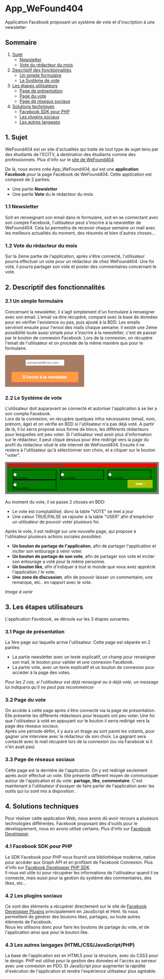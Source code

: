 # App_WeFound404
Application Facebook proposant un système de vote et d'inscription à une newsletter


## Sommaire
1. [Sujet](#sujet)
    * [Newsletter](#newsl)
    * [Vote du rédacteur du mois](#vote)
2. [Descriptif des fonctionnalités](#descFonc)
    * [Un simple formulaire](#simForm)
    * [Le Système de vote](#systVote)
3. [Les étapes utilisateurs](#etapUtil)
    * [Page de présentation](#Ppres)
    * [Page du vote](#Pvote)
    * [Page de réseaux sociaux](#Prs)
4. [Solutions techniques](#solTech)
    * [Facebook SDK pour PHP](#FbSDK)
    * [Les plugins sociaux](#plugSoc)
    * [Les autres langages](#autrLang)



## 1. Sujet <a id="sujet"></a> 

WeFound404 est un site d'actualités qui traite de tout type de sujet tenu par des étudiants de l'ECITV,
à destination des étudiants comme des professionnels. Plus d'info sur le [site de WeFound404](http://wefound404.fr/)

De là, nous avons crée App_WeFound404, qui est une **application Facebook** pour la page Facebook de WeFound404.
Cette application est composé de 2 parties:
* Une partie **Newsletter**
* Une partie **Vote** du le rédacteur du mois

### 1.1 Newsletter <a id="newsl"></a> 
Soit en renseignant son email dans le formulaire, soit en se connectant avec son compte Facebook, l'utilisateur peut s'inscrire à la newsletter de WeFound404.
Cela lui permettra de recevoir chaque semaine un mail avec les meilleurs actualités du moment, des résumés et bien d'autres choses...

### 1.2 Vote du rédacteur du mois <a id="vote"></a> 
Sur la 2eme partie de l'application, après s'être connecté, l'utilisateur pourra effectuer un vote pour un rédacteur de chez WeFound404. Une foi voté, il pourra partager son vote et poster des commentaires concernant le vote.




## 2. Descriptif des fonctionnalités <a id="descFonc"></a> 
### 2.1 Un simple formulaire <a id="simForm"></a>
Concernant la newsletter, il s'agit simplement d'un formulaire à renseigner avec son email. L'email va être récupéré, comparé avec la base de données pour en vérifier l'existence ou pas, puis ajouté à la BDD. Les emails serviront ensuite pour l'envoi des mails chaque semaine.
Il existe une 2éme possibilité toute aussi simple pour s'inscrire à la newsletter, c'est de passer par le bouton de connexion Facebook. Lors de la connexion, on récupère l'email de l'utilisateur et on procède de la même manière que pour le formulaire.

![Alt text](/img/field_newsletter.png "Formulaire d'inscription")

### 2.2 Le Systéme de vote <a id="systVote"></a> 
L'utilisateur doit auparavant se connecté et autoriser l'application à se lier a son compte Facebook.<br/>
Lors de la connexion, on récupère quelques infos nécessaires (email, nom, prénom, âge) et on vérifie en BDD si l'utilisateur n'a pas déjà voté.
A partir de là, il lui serra proposé sous forme de blocs, les différents rédacteurs pour lesquelles ont peu voter.
Si l'utilisateur veut avoir plus d'information sur le rédacteur, il peut cliqué dessus pour être redirigé vers la page du profil du rédacteur situé le site internet de WeFound404.
Ensuite il ne restera à l'utilisateur qu'à sélectionner son choix, et a cliquer sur le bouton "voter".

![Alt text](/img/field_vote.png "Formulaire de vote")

Au moment du vote, il se passe 2 choses en BDD:
* Le vote est comptabilisé, donc la table "VOTE" se met a jour
* Une valeur TRUE/FALSE se rajouter à la table "USER" afin d'empêcher un utilisateur de pouvoir voter plusieurs foi. 

Aprés le vote, il est redirigé sur une nouvelle page, qui propose à l'utilisateur plusieurs actions sociales possibles:
* **Un bouton de partage de l'application**, afin de partager l'application et inciter son entourage à venir voter.
* **Un bouton de partage de son vote**, afin de partager son vote et inciter son entourage a voté pour la même personne.
* **Un bouton like**, afin d'indiquer à tout le monde que vous avez apprécié l'application / le vote.
* **Une zone de discussion**, afin de pouvoir laisser un commentaire, une remarque, etc.. en rapport avec le vote.

*Image à venir*



## 3. Les étapes utilisateurs <a id="etapUtil"></a> 
L'application Facebook, se déroule sur les 3 étapes suivantes.

### 3.1 Page de présentation <a id="Ppres"></a> 
La 1ére page sur laquelle arrive l'utilisateur. Cette page est séparée en 2 parties:
* La partie newsletter avec un texte explicatif, un champ pour renseigner son mail, le bouton pour valider et une connexion Facebook.
* La partie vote, avec un texte explicatif et un bouton de connexion pour accéder à la page des votes.

*Pour les 2 cas, si l'utilisateur est déjà renseigné ou à déjà voté, un message lui indiquera qu'il ne peut pas recommencer*

### 3.2 Page du vote <a id="Pvote"></a>
On accéde à cette page après s'être connecté via la page de présentation.<br>
Elle présente les différents rédacteurs pour lesquels ont peu voter. Une foi que l'utilisateur à voté en appuyant sur le bouton il serra redirigé vers la page des réseaux sociaux.<br>
Après une période défini, il y aura un tirage au sort parmi les votants, pour gagner une interview avec le rédacteur de son choix. Le gagnant sera contacté avec le mail récupéré lors de la connexion (ou via Facebook si il n'en avait pas)

### 3.3 Page de réseaux sociaux <a id="Prs"></a> 
Cette page est la derniére de l'application. On y est redirigé seulement aprés avoir effectué un vote.
Elle présente different moyen de communiquer autour de l'application et du vote: **partage, like, commentaire**.
C'est maintenant à l'utilisateur d'essayer de faire parler de l'application avec les outils qui lui sont mis à disposition.



## 4. Solutions techniques <a id="solTech"></a> 

Pour réaliser cette application Web, nous avons dû avoir recours a plusieurs technologies différentes.
Facebook proposant des d'outils pour le développement, nous en avons utilisé certains. Plus d'info sur [Facebook Developper](https://developers.facebook.com/).

### 4.1 Facebook SDK pour PHP <a id="FbSDK"></a> 
Le SDK Facebook pour PHP nous fournit une bibliothèque moderne, native pour accéder aux Graph API  et en profitant de Facebook Connexion. Plus d'info sur [Facebook Developper PHP SDK](https://developers.facebook.com/docs/reference/php/4.0.0).<br>
Il nous est utile ici pour récupérer les informations de l'utilisateur quand il se connecte, mais aussi pour la gestion du système des commentaires, des likes, etc...

### 4.2 Les plugins sociaux <a id="plugSoc"></a> 
Ce sont des éléments a récupérer directement sur le site de [Facebook Developper Plugins](https://developers.facebook.com/docs/plugins) principalement en JavaScript et Html. Ils nous permettent de générer des boutons likes, partages, ou toute autres éléments de Facebook.<br>
Nous les utilisons donc pour faire les boutons de partage du vote, et de l'application ainsi que pour le bouton like.  

### 4.3 Les autres langages (HTML/CSS/JavaScript/PHP) <a id="autrLang"></a> 
La base de l'application est en HTML5 pour la structure, avec du CSS3 pour le design.
PHP est utilisé pour la gestion des données et l'accès au serveur avec une connexion en PDO. Et JavaScript pour augmenter la rapidité d'exécution de l'application et rendre l'expérience utilisateur plus agréable.




